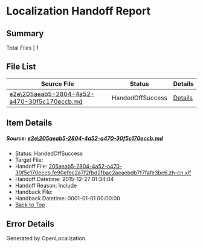 # <a name='report-top'></a> Localization Handoff Report

## Summary
 Total Files | 1

## File List
 Source File | Status | Details 
 ----------- | ------ | ------- 
 [e2e\205aeab5-2804-4a52-a470-30f5c170eccb.md](https://github.com/OpenLocalizationTest/oltest/blob/44d972a765fea4c9140e36ccfbbc4ca01d111b92/e2e/205aeab5-2804-4a52-a470-30f5c170eccb.md) | HandedOffSuccess | [Details](#82cdc2f19964441575507d10561dc085cdc19d9e2)

## Item Details
##### <a name='82cdc2f19964441575507d10561dc085cdc19d9e2'></a> Source: [e2e\205aeab5-2804-4a52-a470-30f5c170eccb.md](https://github.com/OpenLocalizationTest/oltest/blob/44d972a765fea4c9140e36ccfbbc4ca01d111b92/e2e/205aeab5-2804-4a52-a470-30f5c170eccb.md)
* Status: HandedOffSuccess
* Target File: 
* Handoff File: [205aeab5-2804-4a52-a470-30f5c170eccb.fe90efec2a7f2fbd2fbac2aeaebdb7f7fafe3bc6.zh-cn.xlf](https://github.com/OpenLocalizationTestOrg/olhandoff/blob/91bdd2706396b99bbde6347d58f569ddd8a7bea5/ol-handoff/OpenLocalizationTestOrg/oltest.zh-cn/qimu/205aeab5-2804-4a52-a470-30f5c170eccb.fe90efec2a7f2fbd2fbac2aeaebdb7f7fafe3bc6.zh-cn.xlf)
* Handoff Datetime: 2015-12-27 01:34:04
* Handoff Reason: Include
* Handback File: 
* Handback Datetime: 0001-01-01 00:00:00
* [Back to Top](#report-top)


## Error Details

Generated by OpenLocalization.
